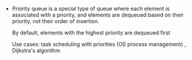 
- Priority queue is a special type of queue where each element is associated with a priority, and elements are dequeued based on their priority, not their order of insertion. 

    By default, elements with the highest priority are dequeued first 

    Use cases: task scheduling with priorities (OS process management) , Dijkstra's algorithm 